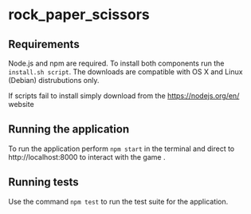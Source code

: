 # rock_paper_scissors

## Requirements
Node.js and npm are required. To install both components run the `install.sh script`. The downloads are compatible with
OS X and Linux (Debian) distrubutions only.

If scripts fail to install simply download from the https://nodejs.org/en/ website

## Running the application
To run the application perform `npm start` in the terminal and direct to http://localhost:8000 to interact with the game
.

## Running tests
Use the command `npm test` to run the test suite for the application.

